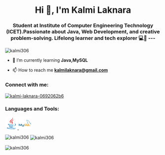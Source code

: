 <h1 align="center">Hi 👋, I'm Kalmi Laknara</h1>
<h3 align="center">Student at Institute of Computer Engineering Technology (ICET).Passionate about Java, Web Development, and creative problem-solving. Lifelong learner and tech explorer 💻🚀 ---</h3>

<p align="left"> <img src="https://komarev.com/ghpvc/?username=kalmi306&label=Profile%20views&color=0e75b6&style=flat" alt="kalmi306" /> </p>

- 🌱 I’m currently learning **Java,MySQL**

- 📫 How to reach me **kalmilaknara@gmail.com**

<h3 align="left">Connect with me:</h3>
<p align="left">
<a href="https://linkedin.com/in/kalmi-laknara-0692062b6" target="blank"><img align="center" src="https://raw.githubusercontent.com/rahuldkjain/github-profile-readme-generator/master/src/images/icons/Social/linked-in-alt.svg" alt="kalmi-laknara-0692062b6" height="30" width="40" /></a>
</p>

<h3 align="left">Languages and Tools:</h3>
<p align="left"> <a href="https://www.java.com" target="_blank" rel="noreferrer"> <img src="https://raw.githubusercontent.com/devicons/devicon/master/icons/java/java-original.svg" alt="java" width="40" height="40"/> </a> <a href="https://www.mysql.com/" target="_blank" rel="noreferrer"> <img src="https://raw.githubusercontent.com/devicons/devicon/master/icons/mysql/mysql-original-wordmark.svg" alt="mysql" width="40" height="40"/> </a> </p>

<p><img align="left" src="https://github-readme-stats.vercel.app/api/top-langs?username=kalmi306&show_icons=true&locale=en&layout=compact" alt="kalmi306" /></p>

<p>&nbsp;<img align="center" src="https://github-readme-stats.vercel.app/api?username=kalmi306&show_icons=true&locale=en" alt="kalmi306" /></p>

<p><img align="center" src="https://github-readme-streak-stats.herokuapp.com/?user=kalmi306&" alt="kalmi306" /></p>
